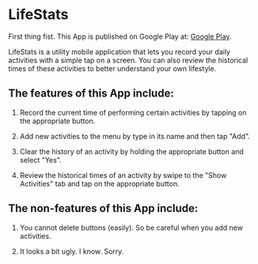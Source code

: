 LifeStats
=========

First thing fist. This App is published on Google Play at: [Google Play](https://play.google.com/store/apps/details?id=com.lifestats).


LifeStats is a utility mobile application that lets you record your daily activities with a simple tap on a screen. You can also review the historical times of these activities to better understand your own lifestyle.

The features of this App include:
---------------------------------

1. Record the current time of performing certain activities by tapping on the appropriate button.

2. Add new activities to the menu by type in its name and then tap "Add".

3. Clear the history of an activity by holding the appropriate button and select "Yes".

4. Review the historical times of an activity by swipe to the "Show Activities" tab and tap on the appropriate button.

The non-features of this App include:
-------------------------------------

1. You cannot delete buttons (easily). So be careful when you add new activities.

2. It looks a bit ugly. I know. Sorry.


